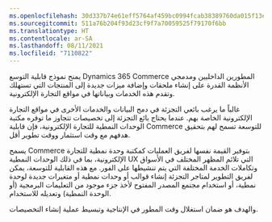```yaml
---
ms.openlocfilehash: 30d337b74e61eff5764af459bc0994fcab38389760da015f13ed3b1e3588223f
ms.sourcegitcommit: 511a76b204f93d23cf9f7a70059525f79170f6bb
ms.translationtype: HT
ms.contentlocale: ar-SA
ms.lasthandoff: 08/11/2021
ms.locfileid: "7110822"
---
```

يمنح نموذج قابلية التوسع Dynamics 365 Commerce المطورين الداخليين ومدمجي الأنظمة القدرة على إنشاء ملحقات وإضافة ميزات جديدة إلى المنتجات التي تستهلك وتقدم هذه الخدمات وبياناتها في مواقع التجارة الإلكترونية. 

غالباً ما يرغب بائعي التجزئة في دمج البيانات والخدمات الأخرى في مواقع التجارة الإلكترونية الخاصة بهم. عندما يحتاج بائع التجزئة إلى تخصيصات تتجاوز ما توفره مكتبة الوحدات النمطية للتجارة الإلكترونية، فإن قابلية Commerce للتوسعة تسمح لهم بتحقيق هدفهم مع وقت استثمار ووقت تطوير أقل. 

يسمح Commerce بتوفير القيمة نفسها لفريق العمليات كمكتبة وحدة نمطية للتجارة الإلكترونية، بما في ذلك الوحدات النمطية UX التي تلائم المظهر المختلف في الأسواق وتكاملات الخدمة المختلفة التي يتم تنشيطها على الفور. مع هذه القابلية للتوسعة، يمكن لفريق التطوير لمتاجر التجزئة إنشاء قوالب أو وحدات نمطية أو متغيرات جديدة لوحدة نمطية، أو استخدام مجتمع المصدر المفتوح لأخذ جزء موجود من التعليمات البرمجية (أو الوحدة النمطية) وتعديله للاستخدام. 

والهدف هو ضمان استغلال وقت المطور في الإنتاجية وتبسيط عملية إنشاء التخصيصات.
